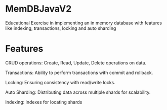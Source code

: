 # MemDBJavaV2
Educational Exercise in implementing an in memory database with features like indexing, transactions, locking and auto sharding

# Features
CRUD operations: Create, Read, Update, Delete operations on data.

Transactions: Ability to perform transactions with commit and rollback.

Locking: Ensuring consistency with read/write locks.

Auto Sharding: Distributing data across multiple shards for scalability.

Indexing: indexes for locating shards